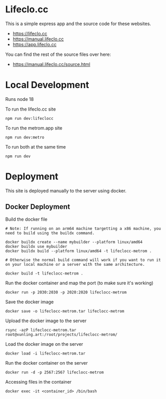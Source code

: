 # Lifeclo.cc

This is a simple express app and the source code for these websites.

- https://lifeclo.cc
- https://manual.lifeclo.cc
- https://app.lifeclo.cc

You can find the rest of the source files over here:

- https://manual.lifeclo.cc/source.html

# Local Development

Runs node 18

To run the lifeclo.cc site

`npm run dev:lifeclocc`

To run the metrom.app site

`npm run dev:metro`

To run both at the same time

`npm run dev`

# Deployment

This site is deployed manually to the server using docker.

## Docker Deployment

Build the docker file

```
# Note: If running on an arm64 machine targetting a x86 machine, you need to build using the buildx command.

docker buildx create --name mybuilder --platform linux/amd64
docker buildx use mybuilder
docker buildx build --platform linux/amd64 -t lifeclocc-metrom .

# Otherwise the normal build command will work if you want to run it on your local machine or a server with the same architecture.

docker build -t lifeclocc-metrom .
```

Run the docker container and map the port (to make sure it's working)

`docker run -p 2030:2030 -p 2020:2020 lifeclocc-metrom`

Save the docker image

`docker save -o lifeclocc-metrom.tar lifeclocc-metrom`

Upload the docker image to the server

`rsync -azP lifeclocc-metrom.tar root@xunling.art:/root/projects/lifeclocc-metrom/`

Load the docker image on the server

`docker load -i lifeclocc-metrom.tar`

Run the docker container on the server

`docker run -d -p 2567:2567 lifeclocc-metrom`

Accessing files in the container

`docker exec -it <container_id> /bin/bash`
